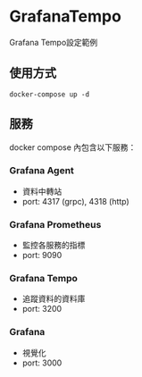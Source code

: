 # GrafanaTempo
Grafana Tempo設定範例

## 使用方式
```
docker-compose up -d
```

## 服務
docker compose 內包含以下服務：

### Grafana Agent
- 資料中轉站
- port: 4317 (grpc), 4318 (http)

### Grafana Prometheus
- 監控各服務的指標
- port: 9090

### Grafana Tempo
- 追蹤資料的資料庫
- port: 3200

### Grafana
- 視覺化
- port: 3000